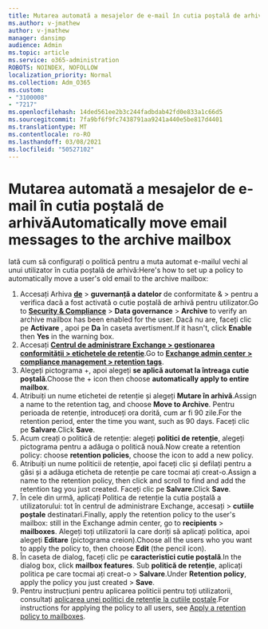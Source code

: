 ```yaml
---
title: Mutarea automată a mesajelor de e-mail în cutia poștală de arhivă
ms.author: v-jmathew
author: v-jmathew
manager: dansimp
audience: Admin
ms.topic: article
ms.service: o365-administration
ROBOTS: NOINDEX, NOFOLLOW
localization_priority: Normal
ms.collection: Adm_O365
ms.custom:
- "3100008"
- "7217"
ms.openlocfilehash: 14ded561ee2b3c244fadbdab42fd0e833a1c66d5
ms.sourcegitcommit: 7fa9bf6f9fc7438791aa9241a440e5be817d4401
ms.translationtype: MT
ms.contentlocale: ro-RO
ms.lasthandoff: 03/08/2021
ms.locfileid: "50527102"
---
```

# <a name="automatically-move-email-messages-to-the-archive-mailbox"></a><span data-ttu-id="114ee-102">Mutarea automată a mesajelor de e-mail în cutia poștală de arhivă</span><span class="sxs-lookup"><span data-stu-id="114ee-102">Automatically move email messages to the archive mailbox</span></span>

<span data-ttu-id="114ee-103">Iată cum să configurați o politică pentru a muta automat e-mailul vechi al unui utilizator în cutia poștală de arhivă:</span><span class="sxs-lookup"><span data-stu-id="114ee-103">Here's how to set up a policy to automatically move a user's old email to the archive mailbox:</span></span>

1. <span data-ttu-id="114ee-104">Accesați Arhiva [**de**](https://go.microsoft.com/fwlink/p/?linkid=2077143)  >  **guvernanță a datelor** de conformitate &  >   pentru a verifica dacă a fost activată o cutie poștală de arhivă pentru utilizator.</span><span class="sxs-lookup"><span data-stu-id="114ee-104">Go to [**Security & Compliance**](https://go.microsoft.com/fwlink/p/?linkid=2077143) > **Data governance** > **Archive** to verify an archive mailbox has been enabled for the user.</span></span> <span data-ttu-id="114ee-105">Dacă nu are, faceți clic pe **Activare** , apoi pe **Da** în caseta avertisment.</span><span class="sxs-lookup"><span data-stu-id="114ee-105">If it hasn't, click **Enable** then **Yes** in the warning box.</span></span>
2. <span data-ttu-id="114ee-106">Accesați [**Centrul de administrare Exchange > gestionarea conformității > etichetele de retenție**](https://go.microsoft.com/fwlink/?linkid=2059104).</span><span class="sxs-lookup"><span data-stu-id="114ee-106">Go to [**Exchange admin center > compliance management > retention tags**](https://go.microsoft.com/fwlink/?linkid=2059104).</span></span>
3. <span data-ttu-id="114ee-107">Alegeți pictograma +, apoi alegeți **se aplică automat la întreaga cutie poștală**.</span><span class="sxs-lookup"><span data-stu-id="114ee-107">Choose the + icon then choose **automatically apply to entire mailbox**.</span></span>
4. <span data-ttu-id="114ee-108">Atribuiți un nume etichetei de retenție și alegeți **Mutare în arhivă**.</span><span class="sxs-lookup"><span data-stu-id="114ee-108">Assign a name to the retention tag, and choose **Move to Archive**.</span></span> <span data-ttu-id="114ee-109">Pentru perioada de retenție, introduceți ora dorită, cum ar fi 90 zile.</span><span class="sxs-lookup"><span data-stu-id="114ee-109">For the retention period, enter the time you want, such as 90 days.</span></span> <span data-ttu-id="114ee-110">Faceți clic pe **Salvare**.</span><span class="sxs-lookup"><span data-stu-id="114ee-110">Click **Save**.</span></span>
5. <span data-ttu-id="114ee-111">Acum creați o politică de retenție: alegeți **politici de retenție**, alegeți pictograma pentru a adăuga o politică nouă.</span><span class="sxs-lookup"><span data-stu-id="114ee-111">Now create a retention policy: choose **retention policies**, choose the icon to add a new policy.</span></span>
6. <span data-ttu-id="114ee-112">Atribuiți un nume politicii de retenție, apoi faceți clic și defilați pentru a găsi și a adăuga eticheta de retenție pe care tocmai ați creat-o.</span><span class="sxs-lookup"><span data-stu-id="114ee-112">Assign a name to the retention policy, then click and scroll to find and add the retention tag you just created.</span></span> <span data-ttu-id="114ee-113">Faceți clic pe **Salvare**.</span><span class="sxs-lookup"><span data-stu-id="114ee-113">Click **Save**.</span></span>
7. <span data-ttu-id="114ee-114">În cele din urmă, aplicați Politica de retenție la cutia poștală a utilizatorului: tot în centrul de administrare Exchange, accesați  >  **cutiile poștale** destinatari.</span><span class="sxs-lookup"><span data-stu-id="114ee-114">Finally, apply the retention policy to the user's mailbox: still in the Exchange admin center, go to **recipients** > **mailboxes**.</span></span> <span data-ttu-id="114ee-115">Alegeți toți utilizatorii la care doriți să aplicați politica, apoi alegeți **Editare** (pictograma creion).</span><span class="sxs-lookup"><span data-stu-id="114ee-115">Choose all the users who you want to apply the policy to, then choose **Edit** (the pencil icon).</span></span>
8. <span data-ttu-id="114ee-116">În caseta de dialog, faceți clic pe **caracteristici cutie poștală**.</span><span class="sxs-lookup"><span data-stu-id="114ee-116">In the dialog box, click **mailbox features**.</span></span> <span data-ttu-id="114ee-117">Sub **politică de retenție**, aplicați politica pe care tocmai ați creat-o > **Salvare**.</span><span class="sxs-lookup"><span data-stu-id="114ee-117">Under **Retention policy**, apply the policy you just created > **Save**.</span></span>
9. <span data-ttu-id="114ee-118">Pentru instrucțiuni pentru aplicarea politicii pentru toți utilizatorii, consultați [aplicarea unei politici de retenție la cutiile poștale](https://docs.microsoft.com/exchange/security-and-compliance/messaging-records-management/apply-retention-policy).</span><span class="sxs-lookup"><span data-stu-id="114ee-118">For instructions for applying the policy to all users, see [Apply a retention policy to mailboxes](https://docs.microsoft.com/exchange/security-and-compliance/messaging-records-management/apply-retention-policy).</span></span>
